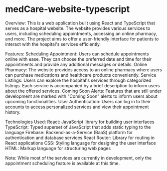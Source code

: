 # medCare-website-typescript

Overview: 
This is a web application built using React and TypeScript that serves as a hospital website. The website provides various services to users, including scheduling appointments, accessing an online pharmacy, and more. The project aims to offer a user-friendly interface for patients to interact with the hospital's services efficiently.

Features: 
Scheduling Appointment: Users can schedule appointments online with ease. They can choose the preferred date and time for their appointments and provide any additional messages or details.
Online Pharmacy: The website provides access to an online pharmacy where users can purchase medications and healthcare products conveniently.
Service Listings: Users can explore the hospital's services through categorized listings. Each service is accompanied by a brief description to inform users about the offered services.
Coming Soon Alerts: Features that are still under development are marked with "Coming Soon" alerts to inform users about upcoming functionalities.
User Authentication: Users can log in to their accounts to access personalized services and view their appointment history.

Technologies Used: 
React: JavaScript library for building user interfaces
TypeScript: Typed superset of JavaScript that adds static typing to the language
Firebase: Backend-as-a-Service (BaaS) platform for authentication and database services
React Router: Library for routing in React applications
CSS: Styling language for designing the user interface
HTML: Markup language for structuring web pages

Note: While most of the services are currently in development, only the appointment scheduling feature is available at this time.
